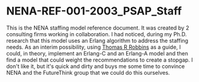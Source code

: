 # NENA-REF-001-2003_PSAP_Staff

This is the NENA staffing model reference document. It was created by 2 consulting firms working in collaboration. I had noticed, during my Ph.D. research that this model uses an Erlang algorithm to address the staffing needs. As an interim possibility, using [Thomas R Robbins](https://myweb.ecu.edu/ROBBINST/) as a guide, I could, in theory, implement an Erlang-C and an Erlang-A model and then find a model that could weight the recommendations to create a stopgap. I don't like it, but it's quick and dirty and buys me some time to convince NENA and the FutureThink group that we could do this ourselves.
